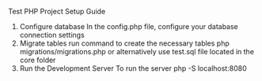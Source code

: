 Test PHP Project Setup Guide
1. Configure database 
In the config.php file, configure your database connection settings
2. Migrate tables 
run command to create the necessary tables 
php migrations/migrations.php
or alternatively use test.sql file located in the core folder
3. Run the Development Server
To run the server
php -S localhost:8080